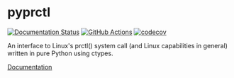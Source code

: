 # pyprctl

[![Documentation Status](https://readthedocs.org/projects/pyprctl/badge/?version=latest)](https://pyprctl.readthedocs.io/en/latest/?badge=latest)
[![GitHub Actions](https://github.com/cptpcrd/pyprctl/workflows/CI/badge.svg?branch=master&event=push)](https://github.com/cptpcrd/pyprctl/actions?query=workflow%3ACI+branch%3Amaster+event%3Apush)
[![codecov](https://codecov.io/gh/cptpcrd/pyprctl/branch/master/graph/badge.svg)](https://codecov.io/gh/cptpcrd/pyprctl)

An interface to Linux's prctl() system call (and Linux capabilities in general) written in pure Python using ctypes.

[Documentation](https://pyprctl.readthedocs.io/en/latest/)
